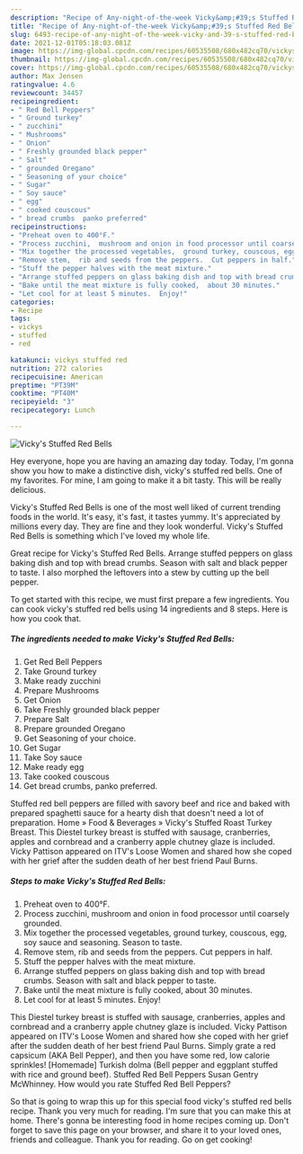 ```yaml
---
description: "Recipe of Any-night-of-the-week Vicky&amp;#39;s Stuffed Red Bells"
title: "Recipe of Any-night-of-the-week Vicky&amp;#39;s Stuffed Red Bells"
slug: 6493-recipe-of-any-night-of-the-week-vicky-and-39-s-stuffed-red-bells
date: 2021-12-01T05:18:03.081Z
image: https://img-global.cpcdn.com/recipes/60535508/680x482cq70/vickys-stuffed-red-bells-recipe-main-photo.jpg
thumbnail: https://img-global.cpcdn.com/recipes/60535508/680x482cq70/vickys-stuffed-red-bells-recipe-main-photo.jpg
cover: https://img-global.cpcdn.com/recipes/60535508/680x482cq70/vickys-stuffed-red-bells-recipe-main-photo.jpg
author: Max Jensen
ratingvalue: 4.6
reviewcount: 34457
recipeingredient:
- " Red Bell Peppers"
- " Ground turkey"
- " zucchini"
- " Mushrooms"
- " Onion"
- " Freshly grounded black pepper"
- " Salt"
- " grounded Oregano"
- " Seasoning of your choice"
- " Sugar"
- " Soy sauce"
- " egg"
- " cooked couscous"
- " bread crumbs  panko preferred"
recipeinstructions:
- "Preheat oven to 400°F."
- "Process zucchini,  mushroom and onion in food processor until coarsely grounded."
- "Mix together the processed vegetables,  ground turkey, couscous, egg, soy sauce and seasoning.  Season to taste."
- "Remove stem,  rib and seeds from the peppers.  Cut peppers in half."
- "Stuff the pepper halves with the meat mixture."
- "Arrange stuffed peppers on glass baking dish and top with bread crumbs. Season with salt and black pepper to taste."
- "Bake until the meat mixture is fully cooked,  about 30 minutes."
- "Let cool for at least 5 minutes.  Enjoy!"
categories:
- Recipe
tags:
- vickys
- stuffed
- red

katakunci: vickys stuffed red 
nutrition: 272 calories
recipecuisine: American
preptime: "PT39M"
cooktime: "PT40M"
recipeyield: "3"
recipecategory: Lunch

---
```



![Vicky&#39;s Stuffed Red Bells](https://img-global.cpcdn.com/recipes/60535508/680x482cq70/vickys-stuffed-red-bells-recipe-main-photo.jpg)

Hey everyone, hope you are having an amazing day today. Today, I'm gonna show you how to make a distinctive dish, vicky&#39;s stuffed red bells. One of my favorites. For mine, I am going to make it a bit tasty. This will be really delicious.

Vicky&#39;s Stuffed Red Bells is one of the most well liked of current trending foods in the world. It's easy, it's fast, it tastes yummy. It's appreciated by millions every day. They are fine and they look wonderful. Vicky&#39;s Stuffed Red Bells is something which I've loved my whole life.

Great recipe for Vicky&#39;s Stuffed Red Bells. Arrange stuffed peppers on glass baking dish and top with bread crumbs. Season with salt and black pepper to taste. I also morphed the leftovers into a stew by cutting up the bell pepper.


To get started with this recipe, we must first prepare a few ingredients. You can cook vicky&#39;s stuffed red bells using 14 ingredients and 8 steps. Here is how you cook that.

<!--inarticleads1-->

##### The ingredients needed to make Vicky&#39;s Stuffed Red Bells:

1. Get  Red Bell Peppers
1. Take  Ground turkey
1. Make ready  zucchini
1. Prepare  Mushrooms
1. Get  Onion
1. Take  Freshly grounded black pepper
1. Prepare  Salt
1. Prepare  grounded Oregano
1. Get  Seasoning of your choice.
1. Get  Sugar
1. Take  Soy sauce
1. Make ready  egg
1. Take  cooked couscous
1. Get  bread crumbs,  panko preferred.


Stuffed red bell peppers are filled with savory beef and rice and baked with prepared spaghetti sauce for a hearty dish that doesn&#39;t need a lot of preparation. Home » Food &amp; Beverages » Vicky&#39;s Stuffed Roast Turkey Breast. This Diestel turkey breast is stuffed with sausage, cranberries, apples and cornbread and a cranberry apple chutney glaze is included. Vicky Pattison appeared on ITV&#39;s Loose Women and shared how she coped with her grief after the sudden death of her best friend Paul Burns. 

<!--inarticleads2-->

##### Steps to make Vicky&#39;s Stuffed Red Bells:

1. Preheat oven to 400°F.
1. Process zucchini,  mushroom and onion in food processor until coarsely grounded.
1. Mix together the processed vegetables,  ground turkey, couscous, egg, soy sauce and seasoning.  Season to taste.
1. Remove stem,  rib and seeds from the peppers.  Cut peppers in half.
1. Stuff the pepper halves with the meat mixture.
1. Arrange stuffed peppers on glass baking dish and top with bread crumbs. Season with salt and black pepper to taste.
1. Bake until the meat mixture is fully cooked,  about 30 minutes.
1. Let cool for at least 5 minutes.  Enjoy!


This Diestel turkey breast is stuffed with sausage, cranberries, apples and cornbread and a cranberry apple chutney glaze is included. Vicky Pattison appeared on ITV&#39;s Loose Women and shared how she coped with her grief after the sudden death of her best friend Paul Burns. Simply grate a red capsicum (AKA Bell Pepper), and then you have some red, low calorie sprinkles! [Homemade] Turkish dolma (Bell pepper and eggplant stuffed with rice and ground beef). Stuffed Red Bell Peppers Susan Gentry McWhinney. How would you rate Stuffed Red Bell Peppers? 

So that is going to wrap this up for this special food vicky&#39;s stuffed red bells recipe. Thank you very much for reading. I'm sure that you can make this at home. There's gonna be interesting food in home recipes coming up. Don't forget to save this page on your browser, and share it to your loved ones, friends and colleague. Thank you for reading. Go on get cooking!
